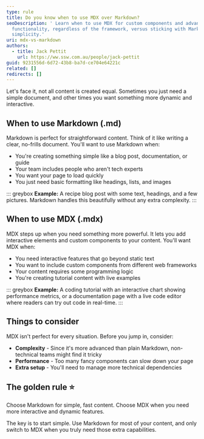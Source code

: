 ```yaml
---
type: rule
title: Do you know when to use MDX over Markdown?
seoDescription: ' Learn when to use MDX for custom components and advanced
  functionality, regardless of the framework, versus sticking with Markdown for
  simplicity.'
uri: mdx-vs-markdown
authors:
  - title: Jack Pettit
    url: https://ww.ssw.com.au/people/jack-pettit
guid: 9231556d-6d72-43b8-ba7d-ce704e64221c
related: []
redirects: []
---
```


Let's face it, not all content is created equal. Sometimes you just need a simple document, and other times you want something more dynamic and interactive.

<!--endintro-->

## When to use Markdown (.md)

Markdown is perfect for straightforward content. Think of it like writing a clear, no-frills document. You'll want to use Markdown when:

- You're creating something simple like a blog post, documentation, or guide
- Your team includes people who aren't tech experts
- You want your page to load quickly
- You just need basic formatting like headings, lists, and images

::: greybox
**Example:** A recipe blog post with some text, headings, and a few pictures. Markdown handles this beautifully without any extra complexity.
:::

## When to use MDX (.mdx)

MDX steps up when you need something more powerful. It lets you add interactive elements and custom components to your content. You'll want MDX when:

- You need interactive features that go beyond static text
- You want to include custom components from different web frameworks
- Your content requires some programming logic
- You're creating tutorial content with live examples

::: greybox
**Example:** A coding tutorial with an interactive chart showing performance metrics, or a documentation page with a live code editor where readers can try out code in real-time.
:::

## Things to consider

MDX isn't perfect for every situation. Before you jump in, consider:

- **Complexity** - Since it's more advanced than plain Markdown, non-technical teams might find it tricky
- **Performance** - Too many fancy components can slow down your page
- **Extra setup** - You'll need to manage more technical dependencies

## The golden rule ⭐️

Choose Markdown for simple, fast content. Choose MDX when you need more interactive and dynamic features.

The key is to start simple. Use Markdown for most of your content, and only switch to MDX when you truly need those extra capabilities.
